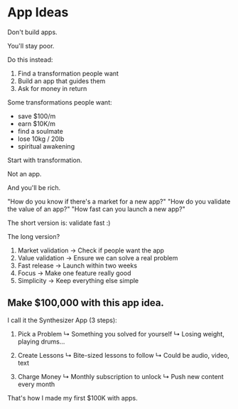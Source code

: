# App Ideas

Don't build apps.

You'll stay poor.

Do this instead:

1. Find a transformation people want
2. Build an app that guides them
3. Ask for money in return

Some transformations people want:

- save $100/m
- earn $10K/m
- find a soulmate
- lose 10kg / 20lb
- spiritual awakening

Start with transformation.

Not an app.

And you'll be rich.


"How do you know if there's a market for a new app?"
"How do you validate the value of an app?"
"How fast can you launch a new app?"

The short version is: validate fast :)

The long version?

1. Market validation → Check if people want the app
2. Value validation → Ensure we can solve a real problem
3. Fast release → Launch within two weeks
4. Focus → Make one feature really good
5. Simplicity → Keep everything else simple


## Make $100,000 with this app idea.

I call it the Synthesizer App (3 steps):

1. Pick a Problem
   ↳ Something you solved for yourself
   ↳ Losing weight, playing drums...

2. Create Lessons
   ↳ Bite-sized lessons to follow
   ↳ Could be audio, video, text

3. Charge Money
   ↳ Monthly subscription to unlock
   ↳ Push new content every month

That's how I made my first $100K with apps.
